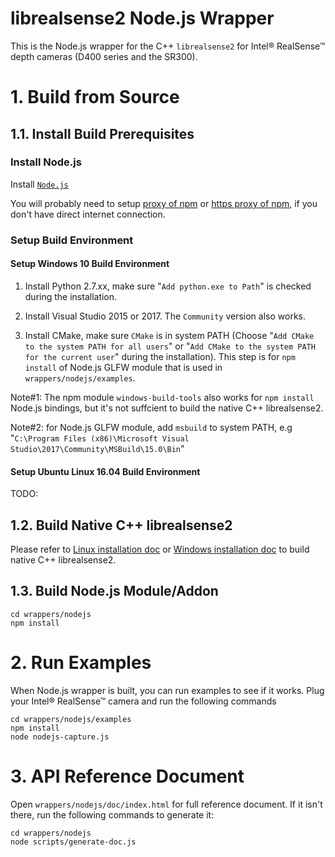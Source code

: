 # librealsense2 Node.js Wrapper
This is the Node.js wrapper for the C++ `librealsense2` for Intel® RealSense™ depth cameras (D400 series and the SR300).

# 1. Build from Source #

## 1.1. Install Build Prerequisites

### Install Node.js
Install [`Node.js`](https://nodejs.org/en/download/)

You will probably need to setup [proxy of npm](https://docs.npmjs.com/misc/config#proxy) or [https proxy of npm](https://docs.npmjs.com/misc/config#https-proxy), if you don't have direct internet connection.

### Setup Build Environment

#### Setup Windows 10 Build Environment

 1. Install Python 2.7.xx, make sure "`Add python.exe to Path`" is checked during the installation.

 1. Install Visual Studio 2015 or 2017. The `Community` version also works.

 1. Install CMake, make sure `CMake` is in system PATH (Choose "`Add CMake to the system PATH for all users`" or "`Add CMake to the system PATH for the current user`" during the installation). This step is for `npm install` of Node.js GLFW module that is used in `wrappers/nodejs/examples`.

Note#1: The npm module `windows-build-tools` also works for `npm install` Node.js bindings, but it's not suffcient to build the native C++ librealsense2.

Note#2: for Node.js GLFW module, add `msbuild` to system PATH, e.g "`C:\Program Files (x86)\Microsoft Visual Studio\2017\Community\MSBuild\15.0\Bin`"

#### Setup Ubuntu Linux 16.04 Build Environment

TODO:

## 1.2. Build Native C++ librealsense2 ##

Please refer to [Linux installation doc](../../doc/installation.md) or [Windows installation doc](../../doc/installation_windows.md) to build native C++ librealsense2.

## 1.3. Build Node.js Module/Addon ##

```
cd wrappers/nodejs
npm install
```

# 2. Run Examples

When Node.js wrapper is built, you can run examples to see if it works. Plug your Intel® RealSense™ camera and run the following commands

```
cd wrappers/nodejs/examples
npm install
node nodejs-capture.js
```

# 3. API Reference Document
Open `wrappers/nodejs/doc/index.html` for full reference document. If it isn't there, run the following commands to generate it:

```
cd wrappers/nodejs
node scripts/generate-doc.js
```
